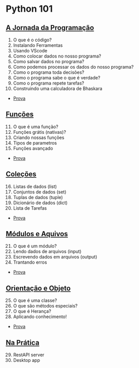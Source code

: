 # Python 101

## [A Jornada da Programação](./module01/aulas.md)

1. O que é o código?
2. Instalando Ferramentas
3. Usando VScode
4. Como colocar dados no nosso programa?
5. Como salvar dados no programa?
6. Como podemos processar os dados do nosso programa?
7. Como o programa toda decisões?
8. Como o programa sabe o que é verdade?
9. Como o programa repete tarefas?
10. Construindo uma calculadora de Bhaskara

- [Prova](./module01/teste.md)

## [Funções](./module02/aulas.md)

11. O que é uma função?
12. Funções grátis (nativas)?
13. Criando nossas funções
14. Tipos de parametros
15. Funções avançado

- [Prova](./module02/teste.md)

## [Coleções](./module03/aulas.md)

16. Listas de dados (list)
17. Conjuntos de dados (set)
18. Tuplas de dados (tuple)
19. Dicionário de dados (dict)
20. Lista de Tarefas

- [Prova](./module03/teste.md)

## [Módulos e Aquivos](./module04/aulas.md)

21. O que é um módulo?
22. Lendo dados de arquivos (input)
23. Escrevendo dados em arquivos (output)
24. Trantando erros

- [Prova](./module04/teste.md)

## [Orientação e Objeto](./module05/aulas.md)

25. O que é uma classe?
26. O que são métodos especiais?
27. O que é Herança?
28. Aplicando conhecimento!

- [Prova](./module05/teste.md)

## [Na Prática](./module06/aulas.md)

29. RestAPI server
30. Desktop app
